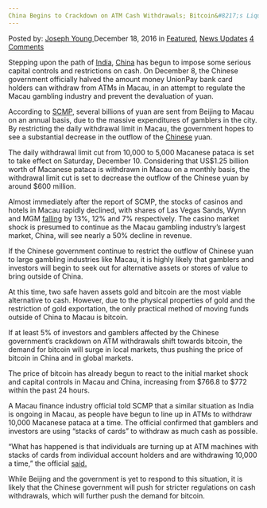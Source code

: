 ```yaml
---
China Begins to Crackdown on ATM Cash Withdrawals; Bitcoin&#8217;s Liquidity as Solution
---
```

<article class="post-listing post-17007 post type-post status-publish format-standard has-post-thumbnail hentry  tag-atm tag-begins tag-bitcoins tag-cash tag-china tag-crackdown tag-liquidity tag-solution tag-withdrawals">
    <div class="post-inner">
        <span>Posted by: <a href="https://www.deepdotweb.com/author/josephyoung/" title="">Joseph Young </a></span>
    <span>December 18, 2016</span>
    <span>in <a href="https://www.deepdotweb.com/category/deepdot-news/" rel="category tag">Featured</a>, <a href="https://www.deepdotweb.com/category/news-updates/" rel="category tag">News Updates</a></span>
    <span><a href="https://www.deepdotweb.com/2016/12/18/china-begins-crackdown-atm-cash-withdrawals-bitcoins-liquidity-solution/#comments">4 Comments</a></span>
    </p>
    <div class="clear"></div>
    <div class="entry">
    <p>Stepping upon the path of <a href="https://www.deepdotweb.com/2016/12/02/darknet-group-india-arrested-shipping-xanax-us/">India</a>, <a href="https://www.deepdotweb.com/2016/03/19/chinese-state-hackers-open-shop-dark-net/">China</a> has begun to impose some serious capital controls and restrictions on cash. On December 8, the Chinese government officially halved the amount money UnionPay bank card holders can withdraw from ATMs in Macau, in an attempt to regulate the Macau gambling industry and prevent the devaluation of yuan.</p>
    <p>According to <a href="http://www.scmp.com/news/hong-kong/economy/article/2053045/beijing-takes-aim-macau-gaming-industry-cut-currency-flight">SCMP</a>, several billions of yuan are sent from Beijing to Macau on an annual basis, due to the massive expenditures of gamblers in the city. By restricting the daily withdrawal limit in Macau, the government hopes to see a substantial decrease in the outflow of the <a href="https://www.deepdotweb.com/2016/11/09/chinese-financial-regulations-segwit-release-continue-push-bitcoin-price/">Chinese</a> yuan.</p>
    <p>The daily withdrawal limit cut from 10,000 to 5,000 Macanese pataca is set to take effect on Saturday, December 10. Considering that US$1.25 billion worth of Macanese pataca is withdrawn in Macau on a monthly basis, the withdrawal limit cut is set to decrease the outflow of the Chinese yuan by around $600 million.</p>
    <p>Almost immediately after the report of SCMP, the stocks of casinos and hotels in Macau rapidly declined, with shares of Las Vegas Sands, Wynn and MGM <a href="http://www.investors.com/news/las-vegas-sands-wynn-mgm-dive-as-china-halves-macau-atm-withdrawals/">falling</a> by 13%, 12% and 7% respectively. The casino market shock is presumed to continue as the Macau gambling industry’s largest market, China, will see nearly a 50% decline in revenue.</p>
    <p>If the Chinese government continue to restrict the outflow of Chinese yuan to large gambling industries like Macau, it is highly likely that gamblers and investors will begin to seek out for alternative assets or stores of value to bring outside of China.</p>
    <p>At this time, two safe haven assets gold and bitcoin are the most viable alternative to cash. However, due to the physical properties of gold and the restriction of gold exportation, the only practical method of moving funds outside of China to Macau is bitcoin.</p>
    <p>If at least 5% of investors and gamblers affected by the Chinese government’s crackdown on ATM withdrawals shift towards bitcoin, the demand for bitcoin will surge in local markets, thus pushing the price of bitcoin in China and in global markets.</p>
    <p>The price of bitcoin has already begun to react to the initial market shock and capital controls in Macau and China, increasing from $766.8 to $772 within the past 24 hours.</p>
    <p>A Macau finance industry official told SCMP that a similar situation as India is ongoing in Macau, as people have begun to line up in ATMs to withdraw 10,000 Macanese pataca at a time. The official confirmed that gamblers and investors are using “stacks of cards” to withdraw as much cash as possible.</p>
    <p>“What has happened is that individuals are turning up at ATM machines with stacks of cards from individual account holders and are withdrawing 10,000 a time,” the official <a href="http://www.scmp.com/news/hong-kong/economy/article/2053045/beijing-takes-aim-macau-gaming-industry-cut-currency-flight">said.</a></p>
    <p>While Beijing and the government is yet to respond to this situation, it is likely that the Chinese government will push for stricter regulations on cash withdrawals, which will further push the demand for bitcoin.</p>
    </div>
    <span style="display:none"><a href="https://www.deepdotweb.com/tag/atm/" rel="tag">atm</a> <a href="https://www.deepdotweb.com/tag/begins/" rel="tag">begins</a> <a href="https://www.deepdotweb.com/tag/bitcoins/" rel="tag">bitcoins</a> <a href="https://www.deepdotweb.com/tag/cash/" rel="tag">cash</a> <a href="https://www.deepdotweb.com/tag/china/" rel="tag">china</a> <a href="https://www.deepdotweb.com/tag/crackdown/" rel="tag">crackdown</a> <a href="https://www.deepdotweb.com/tag/liquidity/" rel="tag">liquidity</a> <a href="https://www.deepdotweb.com/tag/solution/" rel="tag">solution</a> <a href="https://www.deepdotweb.com/tag/withdrawals/" rel="tag">withdrawals</a></span> <span style="display:none" class="updated">2016-12-18</span>
    <div style="display:none" class="vcard author" itemprop="author" itemscope itemtype="http://schema.org/Person"><strong class="fn" itemprop="name"><a href="https://www.deepdotweb.com/author/josephyoung/" title="Posts by Joseph Young" rel="author">Joseph Young</a></strong></div>
    </div>
</article>

